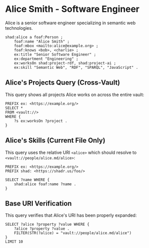 # Alice Smith - Software Engineer

Alice is a senior software engineer specializing in semantic web technologies.

```turtle
shad:alice a foaf:Person ;
    foaf:name "Alice Smith" ;
    foaf:mbox <mailto:alice@example.org> ;
    foaf:knows <bob>, <charlie> ;
    ex:title "Senior Software Engineer" ;
    ex:department "Engineering" ;
    ex:worksOn shad:project-rdf, shad:project-ai ;
    ex:skill "Semantic Web", "RDF", "SPARQL", "JavaScript" .
```

## Alice's Projects Query (Cross-Vault)

This query shows all projects Alice works on across the entire vault:

```sparql
PREFIX ex: <https://example.org/>
SELECT *
FROM <vault://>
WHERE {
    ?s ex:worksOn ?project .
}
```


## Alice's Skills (Current File Only)

This query uses the relative URI `<alice>` which should resolve to `<vault://people/alice.md/alice>`:

```sparql
PREFIX ex: <https://example.org/>
PREFIX shad: <https://shadr.us/foo/>

SELECT ?name WHERE {
    shad:alice foaf:name ?name .
}
```

## Base URI Verification

This query verifies that Alice's URI has been properly expanded:

```sparql
SELECT ?alice ?property ?value WHERE {
    ?alice ?property ?value .
    FILTER(STR(?alice) = "vault://people/alice.md/alice")
}
LIMIT 10
```